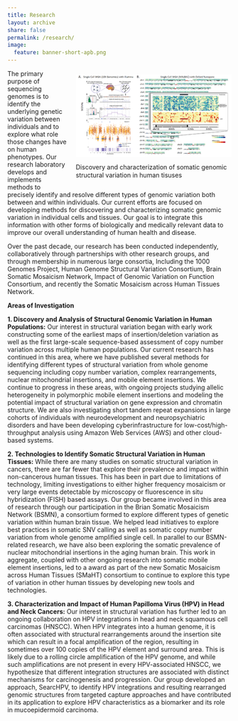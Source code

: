 ```yaml
---
title: Research
layout: archive 
share: false
permalink: /research/
image:
  feature: banner-short-apb.png
---
```

<p style="float: right; margin: 10px 0px 10px 20px; width: 350px;"><img alt="Figure1" src="/images/figure2.png" title="Figure2" /><span style="font-size: 1.0em; line-height: 1.3;"><span style="margin-top: 10px; display: block;">Discovery and characterization of somatic genomic structural variation in human tisuses</span></span></p>
<p>
The primary purpose of sequencing genomes is to identify the underlying genetic variation between individuals and to explore what role those changes have on human phenotypes. Our research laboratory develops and implements methods to precisely identify and resolve different types of genomic variation both between and within individuals. Our current efforts are focused on developing methods for discovering and characterizing somatic genomic variation in individual cells and tissues. Our goal is to integrate this information with other forms of biologically and medically relevant data to improve our overall understanding of human health and disease.
</p>

<p>
Over the past decade, our research has been conducted independently, collaboratively through partnerships with other research groups, and through membership in numerous large consortia, Including the 1000 Genomes Project, Human Genome Structural Variation Consortium, Brain Somatic Mosaicism Network, Impact of Genomic Variation on Function Consortium, and recently the Somatic Mosaicism across Human Tissues Network. 
</p>

<p>
<b>Areas of Investigation</b>
</p>

<p>
<b>1. Discovery and Analysis of Structural Genomic Variation in Human Populations:</b> Our interest in structural variation began with early work constructing some of the earliest maps of insertion/deletion variation as well as the first large-scale sequence-based assessment of copy number variation across multiple human populations. Our current research has continued in this area, where we have published several methods for identifying different types of structural variation from whole genome sequencing including copy number variation, complex rearrangements, nuclear mitochondrial insertions, and mobile element insertions. We continue to progress in these areas, with ongoing projects studying allelic heterogeneity in polymorphic mobile element insertions and modeling the potential impact of structural variation on gene expression and chromatin structure. We are also investigating short tandem repeat expansions in large cohorts of individuals with neurodevelopment and neuropsychiatric disorders and have been developing cyberinfrastructure for low-cost/high-throughput analysis using Amazon Web Services (AWS) and other cloud-based systems. 
</b>

<p>
<b>2. Technologies to Identify Somatic Structural Variation in Human Tissues:</b> While there are many studies on somatic structural variation in cancers, there are far fewer that explore their prevalence and impact within non-cancerous human tissues. This has been in part due to limitations of technology, limiting investigations to either higher frequency mosaicism or very large events detectable by microscopy or fluorescence in situ hybridization (FISH) based assays. Our group became involved in this area of research through our participation in the Brian Somatic Mosaicism Network (BSMN), a consortium formed to explore different types of genetic variation within human brain tissue. We helped lead initiatives to explore best practices in somatic SNV calling as well as somatic copy number variation from whole genome amplified single cell. In parallel to our BSMN-related research, we have also been exploring the somatic prevalence of nuclear mitochondrial insertions in the aging human brain. This work in aggregate, coupled with other ongoing research into somatic mobile element insertions, led to a award as part of the new Somatic Mosaicism across Human Tissues (SMaHT) consortium to continue to explore this type of variation in other human tissues by developing new tools and technologies. 
</p>

<p>
<b>3. Characterization and Impact of Human Papilloma Virus (HPV) in Head and Neck Cancers:</b> Our interest in structural variation has further led to an ongoing collaboration on HPV integrations in head and neck squamous cell carcinomas (HNSCC). When HPV integrates into a human genome, it is often associated with structural rearrangements around the insertion site which can result in a focal amplification of the region, resulting in sometimes over 100 copies of the HPV element and surround area. This is likely due to a rolling circle amplification of the HPV genome, and while such amplifications are not present in every HPV-associated HNSCC, we hypothesize that different integration structures are associated with distinct mechanisms for carcinogenesis and progression. Our group developed an approach, SearcHPV, to identify HPV integrations and resulting rearranged genomic structures from targeted capture approaches and have contributed in its application to explore HPV characteristics as a biomarker and its role in mucoepidermoid carcinoma. 
</p>

